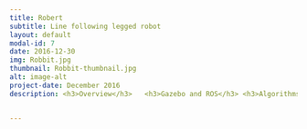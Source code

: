 ```yaml
---
title: Robert 
subtitle: Line following legged robot
layout: default
modal-id: 7
date: 2016-12-30
img: Robbit.jpg
thumbnail: Robbit-thumbnail.jpg
alt: image-alt
project-date: December 2016
description: <h3>Overview</h3>   <h3>Gazebo and ROS</h3> <h3>Algorithms</h3> </h3> <br> <br>  <embed src="https://github.com/robo-jordo/portfolio/blob/gh-pages/img/portfolio/rupert/1.mp4?raw=true"/>


---
```

